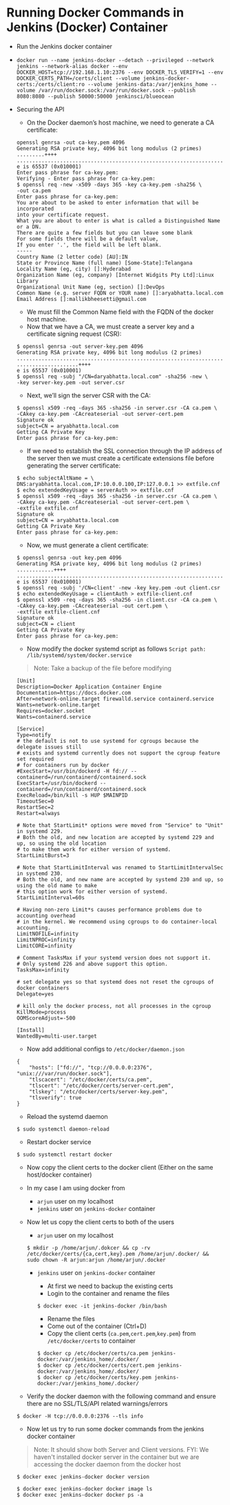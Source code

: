 # Running Docker Commands in Jenkins (Docker) Container

- Run the Jenkins docker container
- `docker run --name jenkins-docker --detach --privileged --network jenkins --network-alias docker --env DOCKER_HOST=tcp://192.168.1.10:2376 --env DOCKER_TLS_VERIFY=1 --env DOCKER_CERTS_PATH=/certs/client --volume jenkins-docker-certs:/certs/client:ro --volume jenkins-data:/var/jenkins_home --volume /var/run/docker.sock:/var/run/docker.sock --publish 8080:8080 --publish 50000:50000 jenkinsci/blueocean`

- Securing the API
    - On the Docker daemon’s host machine, we need to generate a CA certificate:

    ```
    openssl genrsa -out ca-key.pem 4096
    Generating RSA private key, 4096 bit long modulus (2 primes)
    .........++++
    ...............................................................................++++
    e is 65537 (0x010001)
    Enter pass phrase for ca-key.pem:
    Verifying - Enter pass phrase for ca-key.pem:
    $ openssl req -new -x509 -days 365 -key ca-key.pem -sha256 \
    -out ca.pem
    Enter pass phrase for ca-key.pem:
    You are about to be asked to enter information that will be incorporated
    into your certificate request.
    What you are about to enter is what is called a Distinguished Name or a DN.
    There are quite a few fields but you can leave some blank
    For some fields there will be a default value,
    If you enter '.', the field will be left blank.
    -----
    Country Name (2 letter code) [AU]:IN
    State or Province Name (full name) [Some-State]:Telangana
    Locality Name (eg, city) []:Hyderabad
    Organization Name (eg, company) [Internet Widgits Pty Ltd]:Linux Library
    Organizational Unit Name (eg, section) []:DevOps
    Common Name (e.g. server FQDN or YOUR name) []:aryabhatta.local.com
    Email Address []:mallikbheesetti@gmail.com
    ```

    - We must fill the Common Name field with the FQDN of the docker host machine.
    - Now that we have a CA, we must create a server key and a certificate signing request (CSR):

    ```
    $ openssl genrsa -out server-key.pem 4096
    Generating RSA private key, 4096 bit long modulus (2 primes)
    .............................................................................................................++++
    ....................++++
    e is 65537 (0x010001)
    $ openssl req -subj "/CN=daryabhatta.local.com" -sha256 -new \
    -key server-key.pem -out server.csr
    ```

    - Next, we’ll sign the server CSR with the CA:

    ```
    $ openssl x509 -req -days 365 -sha256 -in server.csr -CA ca.pem \
    -CAkey ca-key.pem -CAcreateserial -out server-cert.pem
    Signature ok
    subject=CN = aryabhatta.local.com
    Getting CA Private Key
    Enter pass phrase for ca-key.pem:
    ```

    - If we need to establish the SSL connection through the IP address of the server then we must create a certificate extensions file before generating the server certificate:

    ```
    $ echo subjectAltName = \
    DNS:aryabhatta.local.com,IP:10.0.0.100,IP:127.0.0.1 >> extfile.cnf
    $ echo extendedKeyUsage = serverAuth >> extfile.cnf
    $ openssl x509 -req -days 365 -sha256 -in server.csr -CA ca.pem \
    -CAkey ca-key.pem -CAcreateserial -out server-cert.pem \
    -extfile extfile.cnf
    Signature ok
    subject=CN = aryabhatta.local.com
    Getting CA Private Key
    Enter pass phrase for ca-key.pem:
    ```

    - Now, we must generate a client certificate:

    ```
    $ openssl genrsa -out key.pem 4096
    Generating RSA private key, 4096 bit long modulus (2 primes)
    ............++++
    ...................................................................................................++++
    e is 65537 (0x010001)
    $ openssl req -subj '/CN=client' -new -key key.pem -out client.csr
    $ echo extendedKeyUsage = clientAuth > extfile-client.cnf
    $ openssl x509 -req -days 365 -sha256 -in client.csr -CA ca.pem \
    -CAkey ca-key.pem -CAcreateserial -out cert.pem \
    -extfile extfile-client.cnf
    Signature ok
    subject=CN = client
    Getting CA Private Key
    Enter pass phrase for ca-key.pem:
    ```

    - Now modify the docker systemd script as follows `Script path: /lib/systemd/system/docker.service`
    > Note: Take a backup of the file before modifying

    ```
    [Unit]
    Description=Docker Application Container Engine
    Documentation=https://docs.docker.com
    After=network-online.target firewalld.service containerd.service
    Wants=network-online.target
    Requires=docker.socket
    Wants=containerd.service

    [Service]
    Type=notify
    # the default is not to use systemd for cgroups because the delegate issues still
    # exists and systemd currently does not support the cgroup feature set required
    # for containers run by docker
    #ExecStart=/usr/bin/dockerd -H fd:// --containerd=/run/containerd/containerd.sock
    ExecStart=/usr/bin/dockerd --containerd=/run/containerd/containerd.sock
    ExecReload=/bin/kill -s HUP $MAINPID
    TimeoutSec=0
    RestartSec=2
    Restart=always

    # Note that StartLimit* options were moved from "Service" to "Unit" in systemd 229.
    # Both the old, and new location are accepted by systemd 229 and up, so using the old location
    # to make them work for either version of systemd.
    StartLimitBurst=3

    # Note that StartLimitInterval was renamed to StartLimitIntervalSec in systemd 230.
    # Both the old, and new name are accepted by systemd 230 and up, so using the old name to make
    # this option work for either version of systemd.
    StartLimitInterval=60s

    # Having non-zero Limit*s causes performance problems due to accounting overhead
    # in the kernel. We recommend using cgroups to do container-local accounting.
    LimitNOFILE=infinity
    LimitNPROC=infinity
    LimitCORE=infinity

    # Comment TasksMax if your systemd version does not support it.
    # Only systemd 226 and above support this option.
    TasksMax=infinity

    # set delegate yes so that systemd does not reset the cgroups of docker containers
    Delegate=yes

    # kill only the docker process, not all processes in the cgroup
    KillMode=process
    OOMScoreAdjust=-500

    [Install]
    WantedBy=multi-user.target
    ```

    - Now add additional configs to `/etc/docker/daemon.json`

    ```
    {
        "hosts": ["fd://", "tcp://0.0.0.0:2376", "unix:///var/run/docker.sock"],
        "tlscacert": "/etc/docker/certs/ca.pem",
        "tlscert": "/etc/docker/certs/server-cert.pem",
        "tlskey": "/etc/docker/certs/server-key.pem",
        "tlsverify": true
    }
    ```

    - Reload the systemd daemon

    ```
    $ sudo systemctl daemon-reload
    ```

    - Restart docker service

    ```
    $ sudo systemctl restart docker
    ```

    - Now copy the client certs to the docker client (Either on the same host/docker container)
    - In my case I am using docker from
        - `arjun` user on my localhost
        - `jenkins` user on `jenkins-docker` container
    - Now let us copy the client certs to both of the users

        - `arjun` user on my localhost

        ```
        $ mkdir -p /home/arjun/.dokcer && cp -rv /etc/docker/certs/{ca,cert,key}.pem /home/arjun/.docker/ && sudo chown -R arjun:arjun /home/arjun/.docker
        ```

        - `jenkins` user on `jenkins-docker` container
            - At first we need to backup the existing certs
            - Login to the container and rename the files

            ```
            $ docker exec -it jenkins-docker /bin/bash
            ```

            - Rename the files
            - Come out of the container (Ctrl+D)
            - Copy the client certs (`ca.pem`,`cert.pem`,`key.pem`) from `/etc/docker/certs` to container

            ```
            $ docker cp /etc/docker/certs/ca.pem jenkins-docker:/var/jenkins_home/.docker/
            $ docker cp /etc/docker/certs/cert.pem jenkins-docker:/var/jenkins_home/.docker/
            $ docker cp /etc/docker/certs/key.pem jenkins-docker:/var/jenkins_home/.docker/
            ```
    
    - Verify the docker daemon with the following command and ensure there are no SSL/TLS/API related warnings/errors

    ```
    $ docker -H tcp://0.0.0.0:2376 --tls info
    ```

    - Now let us try to run some docker commands from the jenkins docker container
    > Note: It should show both Server and Client versions. 
    > FYI: We haven't installed docker server in the container but we are accessing the docker daemon from the docker host

    ```
    $ docker exec jenkins-docker docker version
    ```

    ```
    $ docker exec jenkins-docker docker image ls
    $ docker exec jenkins-docker docker ps -a
    ```